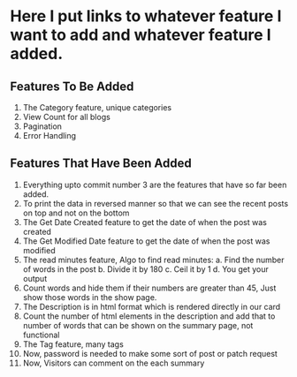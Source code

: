 # Here I put links to whatever feature I want to add and whatever feature I added.

## Features To Be Added

1. The Category feature, unique categories
2. View Count for all blogs
3. Pagination
4. Error Handling

## Features That Have Been Added

1. Everything upto commit number 3 are the features that have so far been added.
2. To print the data in reversed manner so that we can see the recent posts on top and not on the bottom
3. The Get Date Created feature to get the date of when the post was created
4. The Get Modified Date feature to get the date of when the post was modified
5. The read minutes feature, Algo to find read minutes:
   a. Find the number of words in the post
   b. Divide it by 180
   c. Ceil it by 1
   d. You get your output
6. Count words and hide them if their numbers are greater than 45, Just show those words in the show page.   
7. The Description is in html format which is rendered directly in our card
8. Count the number of html elements in the description and add that to number of words that can be shown on the summary page, not functional
9. The Tag feature, many tags
10. Now, password is needed to make some sort of post or patch request
11. Now, Visitors can comment on the each summary 